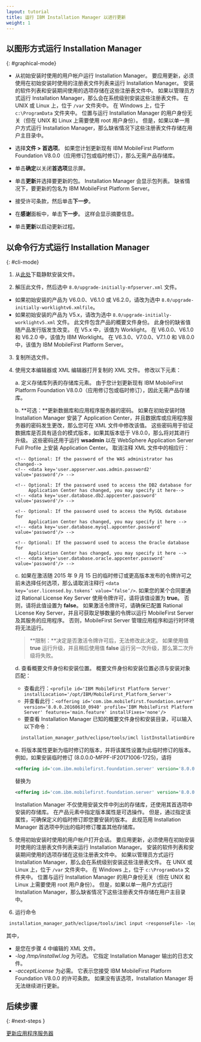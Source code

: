 ```yaml
---
layout: tutorial
title: 运行 IBM Installation Manager 以进行更新
weight: 1
---
```

<!-- NLS_CHARSET=UTF-8 -->
## 以图形方式运行 Installation Manager
{: #graphical-mode}

* 从初始安装时使用的用户帐户运行 Installation Manager。
  要应用更新，必须使用在初始安装时使用的注册表文件列表来运行 Installation Manager。 安装的软件列表和安装期间使用的选项存储在这些注册表文件中。 如果以管理员方式运行 Installation Manager，那么会在系统级别安装这些注册表文件。 在 UNIX 或 Linux 上，位于 `/var` 文件夹中。 在 Windows 上，位于 `c:\ProgramData` 文件夹中。 位置与运行 Installation Manager 的用户身份无关（但在 UNIX 和 Linux 上需要使用 root 用户身份）。 但是，如果以单一用户方式运行 Installation Manager，那么缺省情况下这些注册表文件存储在用户主目录中。

* 选择**文件 > 首选项**。
  如果您计划更新现有 IBM MobileFirst Platform Foundation V8.0.0（应用修订包或临时修订），那么无需产品存储库。

* 单击**确定**以关闭**首选项**显示屏。

* 单击**更新**并选择要更新的包。 Installation Manager 会显示包列表。 缺省情况下，要更新的包名为 IBM MobileFirst Platform Server。

* 接受许可条款，然后单击**下一步**。

* 在**感谢**面板中，单击**下一步**。 这样会显示摘要信息。

* 单击**更新**以启动更新过程。

## 以命令行方式运行 Installation Manager
{: #cli-mode}

1. 从[此处](http://public.dhe.ibm.com/software/products/en/MobileFirstPlatform/docs/v800/Silent_Install_Sample_Files.zip)下载静默安装文件。

2. 解压此文件，然后选中 `8.0/upgrade-initially-mfpserver.xml` 文件。
  - 如果初始安装的产品为 V6.0.0、V6.1.0 或 V6.2.0，请改为选中 `8.0/upgrade-initially-worklightv6.xmlfile`。
  - 如果初始安装的产品为 V5.x，请改为选中 `8.0/upgrade-initially-worklightv5.xml` 文件。
  此文件包含产品的概要文件身份。 此身份的缺省值随产品发行版发生改变。 在 V5.x 中，该值为 Worklight。 在 V6.0.0、V6.1.0 和 V6.2.0 中，该值为 IBM Worklight。 在 V6.3.0、V7.0.0、V7.1.0 和 V8.0.0 中，该值为 IBM MobileFirst Platform Server。

3. 复制所选文件。

4. 使用文本编辑器或 XML 编辑器打开复制的 XML 文件。 修改以下元素：

   a. 定义存储库列表的存储库元素。 由于您计划更新现有 IBM MobileFirst Platform Foundation V8.0.0（应用修订包或临时修订），因此无需产品存储库。

   b. **可选：**更新数据库和应用程序服务器的密码。
      如果在初始安装时随 Installation Manager 安装了 Application Center，并且数据库或应用程序服务器的密码发生更改，那么您可在 XML 文件中修改该值。 这些密码用于验证数据库是否具有适合的模式版本，如果其版本低于 V8.0.0，那么将对其进行升级。 这些密码还用于运行 **wsadmin** 以在 WebSphere Application Server Full Profile 上安装 Application Center。 取消注释 XML 文件中的相应行：
      ```
      <!-- Optional: If the password of the WAS administrator has changed-->
      <!-- <data key='user.appserver.was.admin.password2' value='password'/> -->

      <!-- Optional: If the password used to access the DB2 database for
           Application Center has changed, you may specify it here-->
      <!-- <data key='user.database.db2.appcenter.password' value='password'/> -->

      <!-- Optional: If the password used to access the MySQL database for
           Application Center has changed, you may specify it here -->
      <!-- <data key='user.database.mysql.appcenter.password' value='password'/> -->

      <!-- Optional: If the password used to access the Oracle database for
           Application Center has changed, you may specify it here -->
      <!-- <data key='user.database.oracle.appcenter.password' value='password'/> -->
      ```

    c. 如果在激活随 2015 年 9 月 15 日的临时修订或更高版本发布的令牌许可之前未选择任何选项，那么请取消注释行 `<data key=’user.licensed.by.tokens’ value=’false’/>`. 如果您的某个合同要通过 Rational License Key Server 使用令牌许可，请将该值设置为 **true**。 否则，请将此值设置为 **false**。
      如果激活令牌许可，请确保已配置 Rational License Key Server，并且可获取足够数量的令牌以运行 MobileFirst Server 及其服务的应用程序。 否则，MobileFirst Server 管理应用程序和运行时环境将无法运行。
      > **限制：**决定是否激活令牌许可后，无法修改此决定。 如果使用值 **true** 运行升级，并且稍后使用值 **false** 运行另一次升级，那么第二次升级将失败。

    d. 查看概要文件身份和安装位置。 概要文件身份和安装位置必须与安装对象匹配：
      * 查看此行：`<profile id='IBM MobileFirst Platform Server' installLocation='/opt/IBM/MobileFirst_Platform_Server'>`
      * 并查看此行：`<offering id='com.ibm.mobilefirst.foundation.server' version='8.0.0.20160610_0940' profile='IBM MobileFirst Platform Server' features='main.feature' installFixes='none'/>`
      * 要查看 Installation Manager 已知的概要文件身份和安装目录，可以输入以下命令：
    ```bash
      installation_manager_path/eclipse/tools/imcl listInstallationDirectories -verbose
    ```

    e. 将版本属性更新为临时修订的版本，并将该属性设置为此临时修订的版本。
       例如，如果安装临时修订 (8.0.0.0-MFPF-IF20171006-1725)，请将

      ```xml
      <offering id='com.ibm.mobilefirst.foundation.server' version='8.0.0.20160610_0940' profile='IBM MobileFirst Platform Server' features='main.feature' installFixes='none'/>
      ```

      替换为

      ```xml
      <offering id='com.ibm.mobilefirst.foundation.server' version='8.0.0.20171006-1725' profile='IBM MobileFirst Platform Server' features='main.feature' installFixes='none'/>
      ```

      Installation Manager 不仅使用安装文件中列出的存储库，还使用其首选项中安装的存储库。 在产品元素中指定版本属性是可选操作。 但是，通过指定该属性，可确保定义的临时修订即您要安装的版本。 此规范用 Installation Manager 首选项中列出的临时修订覆盖其他存储库。

5. 使用初始安装时使用的用户帐户打开会话。
    要应用更新，必须使用在初始安装时使用的注册表文件列表来运行 Installation Manager。 安装的软件列表和安装期间使用的选项存储在这些注册表文件中。 如果以管理员方式运行 Installation Manager，那么会在系统级别安装这些注册表文件。 在 UNIX 或 Linux 上，位于 `/var` 文件夹中。 在 Windows 上，位于 `c:\ProgramData` 文件夹中。 位置与运行 Installation Manager 的用户身份无关（但在 UNIX 和 Linux 上需要使用 root 用户身份）。 但是，如果以单一用户方式运行 Installation Manager，那么缺省情况下这些注册表文件存储在用户主目录中。

6. 运行命令
  ```bash
   installation_manager_path/eclipse/tools/imcl input <responseFile> -log /tmp/installwl.log -acceptLicense
  ```
   其中，
   * <responseFile> 是您在步骤 4 中编辑的 XML 文件。
   * *-log /tmp/installwl.log* 为可选。 它指定 Installation Manager 输出的日志文件。
   * *-acceptLicense* 为必需。 它表示您接受 IBM MobileFirst Platform Foundation V8.0.0 的许可条款。 如果没有该选项，Installation Manager 将无法继续进行更新。

## 后续步骤
{: #next-steps }

[更新应用程序服务器](../appserver-update)
